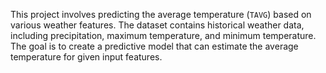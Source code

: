 This project involves predicting the average temperature (`TAVG`) based on various weather features. The dataset contains historical weather data, including precipitation, maximum temperature, and minimum temperature. The goal is to create a predictive model that can estimate the average temperature for given input features.
